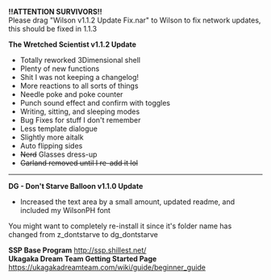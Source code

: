 **!!ATTENTION SURVIVORS!!**<br/>
Please drag "Wilson v1.1.2 Update Fix.nar" to Wilson to fix network updates, this should be fixed in 1.1.3

**The Wretched Scientist v1.1.2 Update**

* Totally reworked 3Dimensional shell
* Plenty of new functions
* Shit I was not keeping a changelog!
* More reactions to all sorts of things
* Needle poke and poke counter
* Punch sound effect and confirm with toggles
* Writing, sitting, and sleeping modes
* Bug Fixes for stuff I don't remember
* Less template dialogue
* Slightly more aitalk
* Auto flipping sides
* ~~Nerd~~ Glasses dress-up
* ~~Garland removed until I re-add it lol~~

------------------------------------------------------------

**DG - Don't Starve Balloon v1.1.0 Update**

* Increased the text area by a small amount, updated readme, and included my WilsonPH font

You might want to completely re-install it since it's folder name has changed from z_dontstarve to dg_dontstarve

**SSP Base Program**
http://ssp.shillest.net/
<br/>
**Ukagaka Dream Team Getting Started Page**
https://ukagakadreamteam.com/wiki/guide/beginner_guide
